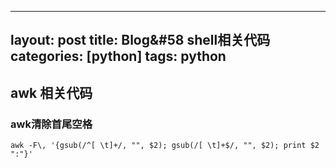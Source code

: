 
---
layout: post
title: Blog&#58 shell相关代码
categories: [python]
tags: python
---




## awk 相关代码

### awk清除首尾空格

``` shell
awk -F\, '{gsub(/^[ \t]+/, "", $2); gsub(/[ \t]+$/, "", $2); print $2 ":"}'
```


